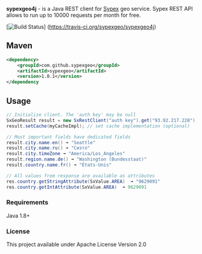 __sypexgeo4j__  - is a Java REST client for [Sypex](https://sypexgeo.net/) geo service.
Sypex REST API allows to run up to 10000 requests per month for free.

[![Build Status](https://travis-ci.org/sypexgeo/sypexgeo4j.svg?branch=master)]	(https://travis-ci.org/sypexgeo/sypexgeo4j)

## Maven

```xml
<dependency>
    <groupId>com.github.sypexgeo</groupId>
    <artifactId>sypexgeo</artifactId>
    <version>1.0.1</version>
</dependency
```

## Usage

```java
// Initialize client. The 'auth key' may be null
SxGeoResult result = new SxRestClient("auth key").get("93.92.217.228");
result.setCache(myCacheImpl); // set cache implementation (optional) 

// Most important fields have dedicated fields
result.city.name.en() ➟ "Seattle"
result.city.name.ru() ➟ "Сиэтл"
result.city.timeZone ➟ "America/Los_Angeles"
result.region.name.de() ➟ "Washington (Bundesstaat)"
result.country.name.fr() ➟ "États-Unis"

// All values from response are available as attributes
res.country.getStringAttribute(SxValue.AREA)  ➟ "9629091"
res.country.getIntAttribute(SxValue.AREA)  ➟ 9629091
```

### Requirements

Java 1.8+


### License

This project available under Apache License Version 2.0